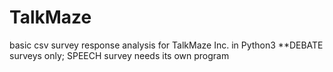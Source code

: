 # TalkMaze
basic csv survey response analysis for TalkMaze Inc. in Python3
**DEBATE surveys only; SPEECH survey needs its own program

